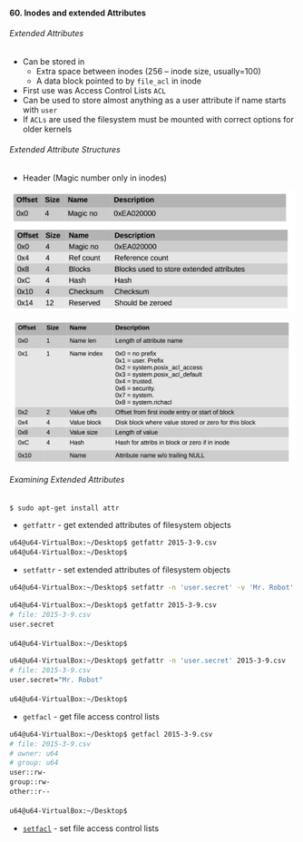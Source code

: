 #### 60. Inodes and extended Attributes

###### Extended Attributes

- Can be stored in
	- Extra space between inodes (256 – inode size, usually=100) 
	- A data block pointed to by ```file_acl``` in inode
- First use was Access Control Lists ```ACL```
- Can be used to store almost anything as a user attribute if name starts with ```user```
- If ```ACLs``` are used the filesystem must be mounted with correct options for older kernels

###### Extended Attribute Structures

- Header (Magic number only in inodes)

![Image of extended](images/60/1.jpeg)

![Image of extended](images/60/2.jpeg)

###### Examining Extended Attributes

```sh
$ sudo apt-get install attr
```

- ```getfattr``` - get extended attributes of filesystem objects

```sh
u64@u64-VirtualBox:~/Desktop$ getfattr 2015-3-9.csv
u64@u64-VirtualBox:~/Desktop$
```

- ```setfattr``` - set extended attributes of filesystem objects

```sh
u64@u64-VirtualBox:~/Desktop$ setfattr -n 'user.secret' -v 'Mr. Robot' 2015-3-9.csv
```

```sh
u64@u64-VirtualBox:~/Desktop$ getfattr 2015-3-9.csv
# file: 2015-3-9.csv
user.secret

u64@u64-VirtualBox:~/Desktop$
```

```sh
u64@u64-VirtualBox:~/Desktop$ getfattr -n 'user.secret' 2015-3-9.csv
# file: 2015-3-9.csv
user.secret="Mr. Robot"

u64@u64-VirtualBox:~/Desktop$
```

- ```getfacl``` - get file access control lists

```sh
u64@u64-VirtualBox:~/Desktop$ getfacl 2015-3-9.csv
# file: 2015-3-9.csv
# owner: u64
# group: u64
user::rw-
group::rw-
other::r--

u64@u64-VirtualBox:~/Desktop$
```

- [```setfacl```](https://www.computerhope.com/unix/usetfacl.htm) - set file access control lists